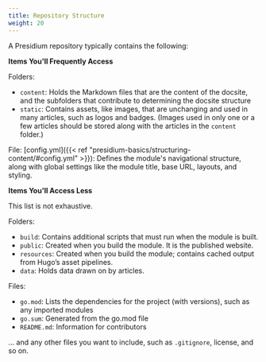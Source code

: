 ```yaml
---
title: Repository Structure
weight: 20
---
```

A Presidium repository typically contains the following:

**Items You'll Frequently Access**

Folders:
* `content`: Holds the Markdown files that are the content of the docsite, and the  subfolders that contribute to determining the docsite structure
* `static`: Contains assets, like images, that are unchanging and used in many articles, such as logos and badges. (Images used in only one or a few articles should be stored along with the articles in the `content` folder.)

File: [config.yml]({{< ref "presidium-basics/structuring-content/#config.yml" >}}): Defines the module's navigational structure, along with global settings like the module title, base URL, layouts, and styling.

**Items You'll Access Less**

This list is not exhaustive.

Folders:
* `build`: Contains additional scripts that must run when the module is built.
* `public`: Created when you build the module. It is the published website.
* `resources`: Created when you build the module; contains cached output from Hugo’s asset pipelines.
* `data`: Holds data drawn on by articles.

Files:
* `go.mod`: Lists the dependencies for the project (with versions), such as any imported modules
* `go.sum`: Generated from the go.mod file
* `README.md`: Information for contributors
  
… and any other files you want to include, such as `.gitignore`, license, and so on.
<!--<span style="color:purple">**Reviewers:** -->